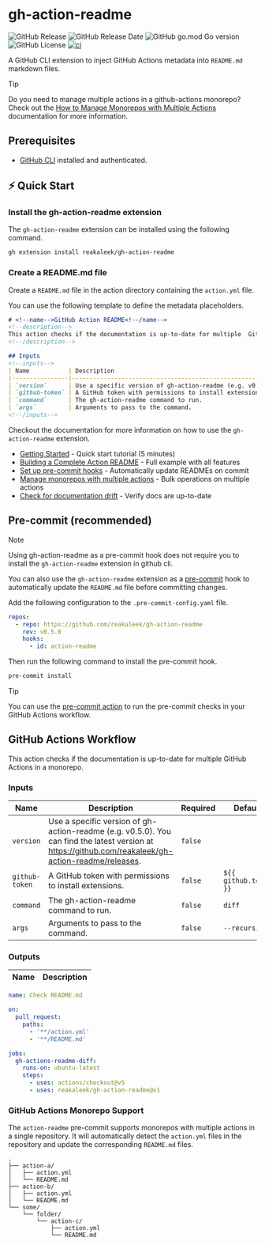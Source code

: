 <!-- Generated by https://github.com/reakaleek/gh-action-readme -->

# gh-action-readme
![GitHub Release](https://img.shields.io/github/v/release/reakaleek/gh-action-readme?logo=github)
![GitHub Release Date](https://img.shields.io/github/release-date/reakaleek/gh-action-readme?display_date=published_at&logo=github)
![GitHub go.mod Go version](https://img.shields.io/github/go-mod/go-version/reakaleek/gh-action-readme)
![GitHub License](https://img.shields.io/github/license/reakaleek/gh-action-readme)
[![ci](https://github.com/reakaleek/gh-action-readme/actions/workflows/ci.yml/badge.svg)](https://github.com/reakaleek/gh-action-readme/actions/workflows/ci.yml)

A GitHub CLI extension to inject GitHub Actions metadata into `README.md` markdown files.

> [!TIP]
> Do you need to manage multiple actions in a github-actions monorepo? Check out the [How to Manage Monorepos with Multiple Actions](./docs/how-to/manage-monorepos.md) documentation for more information.

## Prerequisites
- [GitHub CLI](https://cli.github.com/) installed and authenticated.

## ⚡️ Quick Start

### Install the gh-action-readme extension

The `gh-action-readme` extension can be installed using the following command.

```bash
gh extension install reakaleek/gh-action-readme
```

### Create a README.md file

Create a `README.md` file in the action directory containing the `action.yml` file.

You can use the following template to define the metadata placeholders.

```markdown
# <!--name-->GitHub Action README<!--/name-->
<!--description-->
This action checks if the documentation is up-to-date for multiple  GitHub Actions in a monorepo.
<!--/description-->

## Inputs
<!--inputs-->
| Name           | Description                                                                                                                                          | Required | Default               |
|----------------|------------------------------------------------------------------------------------------------------------------------------------------------------|----------|-----------------------|
| `version`      | Use a specific version of gh-action-readme (e.g. v0.5.0). You can find the latest version at https://github.com/reakaleek/gh-action-readme/releases. | `false`  | ` `                   |
| `github-token` | A GitHub token with permissions to install extensions.                                                                                               | `false`  | `${{ github.token }}` |
| `command`      | The gh-action-readme command to run.                                                                                                                 | `false`  | `diff`                |
| `args`         | Arguments to pass to the command.                                                                                                                    | `false`  | `--recursive`         |
<!--/inputs-->
```

Checkout the documentation for more information on how to use the `gh-action-readme` extension.
- [Getting Started](./docs/tutorials/getting-started.md) - Quick start tutorial (5 minutes)
- [Building a Complete Action README](./docs/tutorials/complete-action-readme.md) - Full example with all features
- [Set up pre-commit hooks](./docs/how-to/setup-precommit.md) - Automatically update READMEs on commit
- [Manage monorepos with multiple actions](./docs/how-to/manage-monorepos.md) - Bulk operations on multiple actions
- [Check for documentation drift](./docs/how-to/check-documentation-drift.md) - Verify docs are up-to-date


## Pre-commit (recommended)

> [!NOTE]
> Using gh-action-readme as a pre-commit hook does not require
> you to install the `gh-action-readme` extension in github cli.

You can also use the `gh-action-readme` extension as a [pre-commit](https://pre-commit.com/) hook to automatically update the `README.md` file before committing changes.

Add the following configuration to the `.pre-commit-config.yaml` file.

```yaml
repos:
  - repo: https://github.com/reakaleek/gh-action-readme
    rev: v0.5.0
    hooks:
      - id: action-readme
```

Then run the following command to install the pre-commit hook.

```bash
pre-commit install
```

> [!TIP]
> You can use the [pre-commit action](https://github.com/marketplace/actions/pre-commit) to run the pre-commit checks in your GitHub Actions workflow.

## GitHub Actions Workflow
<!--description-->
This action checks if the documentation is up-to-date for multiple  GitHub Actions in a monorepo.
<!--/description-->

### Inputs
<!--inputs-->
| Name           | Description                                                                                                                                          | Required | Default               |
|----------------|------------------------------------------------------------------------------------------------------------------------------------------------------|----------|-----------------------|
| `version`      | Use a specific version of gh-action-readme (e.g. v0.5.0). You can find the latest version at https://github.com/reakaleek/gh-action-readme/releases. | `false`  | ` `                   |
| `github-token` | A GitHub token with permissions to install extensions.                                                                                               | `false`  | `${{ github.token }}` |
| `command`      | The gh-action-readme command to run.                                                                                                                 | `false`  | `diff`                |
| `args`         | Arguments to pass to the command.                                                                                                                    | `false`  | `--recursive`         |
<!--/inputs-->

### Outputs
<!--outputs-->
| Name | Description |
|------|-------------|
<!--/outputs-->

<!--usage action="reakaleek/gh-action-readme" version="v1"-->
```yaml
name: Check README.md

on:
  pull_request:
    paths:
      - '**/action.yml'
      - '**/README.md'

jobs:
  gh-actions-readme-diff:
    runs-on: ubuntu-latest
    steps:
      - uses: actions/checkout@v5
      - uses: reakaleek/gh-action-readme@v1
```               
<!--/usage-->

### GitHub Actions Monorepo Support

The `action-readme` pre-commit supports monorepos with multiple actions in a single repository.
It will automatically detect the `action.yml` files in the repository and update the corresponding `README.md` files.

```
.
├── action-a/
│   ├── action.yml
│   └── README.md
├── action-b/
│   ├── action.yml
│   └── README.md
└── some/
    └── folder/
        └── action-c/
            ├── action.yml
            └── README.md
```
